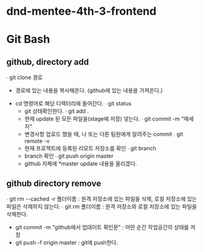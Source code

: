 # dnd-mentee-4th-3-frontend

# Git Bash

## github, directory add
∙ git clone 경로
  - 경로에 있는 내용을 복사해온다. (github에 있는 내용을 가져온다.)
* cd 명령어로 해당 디렉터리에 들어간다.
∙ git status
  - git 상태확인한다.
∙ git add .
  - 현재 update 된 모든 파일을(stage에 저장) 넣는다.
∙ git commit -m "메세지“
  - 변경사항 업로드 했을 때, 나 또는 다른 팀원에게 알려주는 commit
∙ git remote -v
  - 현재 프로젝트에 등록된 리모트 저장소를 확인
∙ git branch
  - branch 확인
∙ git push origin master
  - github 자체에 *master update 내용을 올리겠다.

## github directory remove
∙ git rm --cached -r 폴더이름 : 원격 저장소에 있는 파일을 삭제, 로컬 저장소에 있는 파일은 삭제하지 않는다.
∙ git rm 폴더이름 : 원격 저장소와 로컬 저장소에 있는 파일을 삭제한다.
  - git commit -m "github에서 업데이트 확인문“ : 어떤 순간 작업공간의 상태를 저장
  - git push -f origin master : git에 push한다.

